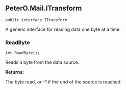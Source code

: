 ## PeterO.Mail.ITransform

    public interface ITransform

A generic interface for reading data one byte at a time.

### ReadByte

    int ReadByte();

Reads a byte from the data source.

<b>Returns:</b>

The byte read, or -1 if the end of the source is reached.
